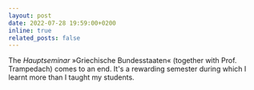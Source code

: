 ```yaml
---
layout: post
date: 2022-07-28 19:59:00+0200
inline: true
related_posts: false
---
```


The *Hauptseminar* »Griechische Bundesstaaten« (together with Prof. Trampedach) comes to an end. It's a rewarding semester during which I learnt more than I taught my students.
